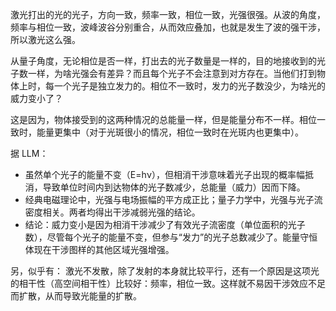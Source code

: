 激光打出的光的光子，方向一致，频率一致，相位一致，光强很强。从波的角度，频率与相位一致，波峰波谷分别重合，从而效应叠加，也就是发生了波的强干涉，所以激光这么强。

从量子角度，无论相位是否一样，打出去的光子数量是一样的，目的地接收到的光子数一样，为啥光强会有差异？而且每个光子不会注意到对方存在。当他们打到物体上时，每一个光子是独立发力的。相位不一致时，发力的光子数没少，为啥光的威力变小了？

这是因为，物体接受到的这两种情况的总能量一样，但是能量分布不一样。相位一致时，能量更集中（对于光斑很小的情况，相位一致时在光斑内也更集中）。

据 LLM：
- 虽然单个光子的能量不变（E=hν），但相消干涉意味着光子出现的概率幅抵消，导致单位时间内到达物体的光子数减少，总能量（威力）因而下降。
- 经典电磁理论中，光强与电场振幅的平方成正比；量子力学中，光强与光子流密度相关。两者均得出干涉减弱光强的结论。
- 结论：威力变小是因为相消干涉减少了有效光子流密度（单位面积的光子数），尽管每个光子的能量不变，但参与“发力”的光子总数减少了。能量守恒体现在干涉图样的其他区域光强增强。

另，似乎有：
激光不发散，除了发射的本身就比较平行，还有一个原因是这项光的相干性（高空间相干性）比较好：频率，相位一致。这样就不易因干涉效应不足而扩散，从而导致光能量的扩散。
